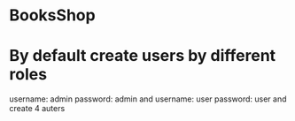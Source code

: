 # BooksShop
# By default create users by different roles 
username: admin 
password: admin
and 
username: user
password: user
and 
create 4 auters


